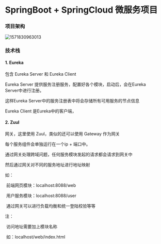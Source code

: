 # SpringBoot + SpringCloud 微服务项目

### 项目架构

![1571830963013](C:\Users\Administrator\Desktop\1571830963013.png)

### 技术栈

#### 1. Eureka

包含 Eureka Server 和 Eureka Client

Eureka Server 提供服务注册服务，配置好各个模块，启动后，会在Eureka Server中进行注册。

这样Eureka Server中的服务注册表中将会存储所有可用服务的节点信息

Eureka Client 是Eureka中的客户端，



#### 2. Zuul

网关，这里使用 Zuul，类似的还可以使用 Gateway 作为网关

每个服务组件会单独运行在一个ip + 端口中。

通过网关处理跨域问题，任何服务模块发起的请求都会请求到网关中

然后通过网关对不同的服务地址进行地址映射

如：

​	前端网页模块：localhost:8088/web

​	用户服务模块：localhost:8088/user

​	通过网关可以进行负载均衡和统一登陆校验等等

注：

​	访问地址需要加上模块名称

​	如：localhost/web/index.html
